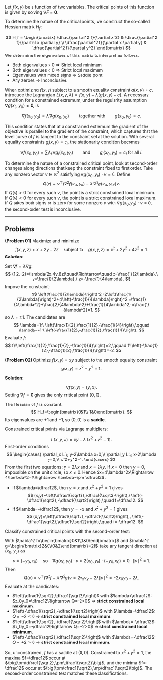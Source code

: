 Let $f(x,y)$ be a function of two variables. The critical points of this function is given by solving $\nabla F = \mathbf{0}$. 

To determine the nature of the critical points, we construct the so-called Hessian matrix $H_f$:

$$
H_f = \begin{bmatrix}
\dfrac{\partial^2 f}{\partial x^2} & \dfrac{\partial^2 f}{\partial x \partial y} \\ 
\dfrac{\partial^2 f}{\partial x \partial y} & \dfrac{\partial^2 f}{\partial y^2} 
\end{bmatrix}
$$
We determine the eigenvalues of this matrix to interpret as follows:
- Both eigenvalues $>$ 0 $\Rightarrow$ Strict local minimum
- Both eigenvalues $<$ 0 $\Rightarrow$ Strict local maximum 
- Eigenvalues with mixed signs $\Rightarrow$ Saddle point 
- Any zeroes $\Rightarrow$ Inconclusive. 

When optimizing $f(x,y)$ subject to a smooth equality constraint $g(x,y)=c$, introduce the Lagrangian $L(x,y,\lambda)=f(x,y)-\lambda\,(g(x,y)-c)$. A necessary condition for a constrained extremum, under the regularity assumption $\nabla g(x_0,y_0)\neq \mathbf{0}$, is

$$
\nabla f(x_0,y_0)=\lambda\,\nabla g(x_0,y_0)\qquad\text{together with}\qquad g(x_0,y_0)=c.
$$

This condition states that at a constrained extremum the gradient of the objective is parallel to the gradient of the constraint, which captures that the level curve of $f$ is tangent to the constraint set at the solution. With several equality constraints $g_i(x,y)=c_i$, the stationarity condition becomes

$$
\nabla f(x_0,y_0)=\sum_i \lambda_i\,\nabla g_i(x_0,y_0)\qquad\text{and}\qquad g_i(x_0,y_0)=c_i\ \text{for all }i.
$$

To determine the nature of a constrained critical point, look at second-order changes along directions that keep the constraint fixed to first order. Take any nonzero vector $v\in\mathbb{R}^2$ satisfying $\nabla g(x_0,y_0)\cdot v=0$. Define
$$
Q(v)=v^{\top}\Big(\nabla^2 f(x_0,y_0)-\lambda\,\nabla^2 g(x_0,y_0)\Big)v.
$$
If $Q(v)>0$ for every such $v$, the point is a strict constrained local minimum. If $Q(v)<0$ for every such $v$, the point is a strict constrained local maximum. If $Q$ takes both signs or is zero for some nonzero $v$ with $\nabla g(x_0,y_0)\cdot v=0$, the second-order test is inconclusive. 

---

## Problems

**(Problem 01)** Maximize and minimize
$$
f(x,y,z)=x+2y-2z\quad\text{subject to}\quad g(x,y,z)=x^2+2y^2+4z^2=1.
$$
**Solution:**

Set $\nabla f=\lambda \nabla g$:
$$
(1,2,-2)=\lambda(2x,4y,8z)\quad\Rightarrow\quad x=\frac{1}{2\lambda},\ y=\frac{1}{2\lambda},\ z=-\frac{1}{4\lambda}.
$$
Impose the constraint:
$$
\left(\frac{1}{2\lambda}\right)^2+2\left(\frac{1}{2\lambda}\right)^2+4\left(-\frac{1}{4\lambda}\right)^2
=\frac{1}{4\lambda^2}+\frac{2}{4\lambda^2}+\frac{1}{4\lambda^2}
=\frac{1}{\lambda^2}=1,
$$
so $\lambda=\pm 1$. The candidates are
$$
\lambda=1:\ \left(\frac{1}{2},\frac{1}{2},-\frac{1}{4}\right),\qquad
\lambda=-1:\ \left(-\frac{1}{2},-\frac{1}{2},\frac{1}{4}\right).
$$
Evaluate $f$:
$$
f\!\left(\frac{1}{2},\frac{1}{2},-\frac{1}{4}\right)=2,\qquad
f\!\left(-\frac{1}{2},-\frac{1}{2},\frac{1}{4}\right)=-2.
$$


**(Problem 02)** Optimize $f(x,y)=xy$ subject to the smooth equality constraint
$$
g(x,y)=x^2+y^2=1.
$$

**Solution:**

$$
\nabla f(x,y)=(y,x).
$$
Setting $\nabla f=\mathbf 0$ gives the only critical point $(0,0)$.  

The Hessian of $f$ is constant:
$$
H_f=\begin{bmatrix}0&1\\ 1&0\end{bmatrix}.
$$
Its eigenvalues are $+1$ and $-1$, so $(0,0)$ is a **saddle**.

Constrained critical points via Lagrange multipliers:  

$$
L(x,y,\lambda)=xy-\lambda\,(x^2+y^2-1).
$$
First-order conditions:
$$
\begin{cases}
\partial_x L:\; y-2\lambda x=0,\\
\partial_y L:\; x-2\lambda y=0,\\
x^2+y^2=1.
\end{cases}
$$
From the first two equations: $y=2\lambda x$ and $x=2\lambda y$. If $x=0$ then $y=0$, impossible on the unit circle, so $x\neq 0$. Hence $x=4\lambda^2x\Rightarrow 4\lambda^2=1\Rightarrow \lambda=\pm \dfrac12$.

- If $\lambda=\dfrac12$, then $y=x$ and $x^2+y^2=1$ gives
  $$
  (x,y)=\left(\dfrac1{\sqrt2},\dfrac1{\sqrt2}\right),\ \left(-\dfrac1{\sqrt2},-\dfrac1{\sqrt2}\right),\quad f=\dfrac12.
  $$
- If $\lambda=-\dfrac12$, then $y=-x$ and $x^2+y^2=1$ gives
  $$
  (x,y)=\left(\dfrac1{\sqrt2},-\dfrac1{\sqrt2}\right),\ \left(-\dfrac1{\sqrt2},\dfrac1{\sqrt2}\right),\quad f=-\dfrac12.
  $$

Classify constrained critical points with the second-order test:  

With $\nabla^2 f=\begin{bmatrix}0&1\\1&0\end{bmatrix}$ and $\nabla^2 g=\begin{bmatrix}2&0\\0&2\end{bmatrix}=2I$, take any tangent direction at $(x_0,y_0)$ as
$$
v=(-y_0,\,x_0)\quad\text{so}\quad \nabla g(x_0,y_0)\cdot v=2(x_0,y_0)\cdot(-y_0,x_0)=0,\ \ \|v\|^2=1.
$$
Then
$$
Q(v)=v^\top\big(\nabla^2 f-\lambda\,\nabla^2 g\big)v
=2v_xv_y-2\lambda\|v\|^2=-2x_0y_0-2\lambda.
$$
Evaluate at the candidates:
- $\left(\dfrac1{\sqrt2},\dfrac1{\sqrt2}\right)$ with $\lambda=\dfrac12$: $x_0y_0=\dfrac12\Rightarrow Q=-2<0$ $\Rightarrow$ **strict constrained local maximum**.
- $\left(-\dfrac1{\sqrt2},-\dfrac1{\sqrt2}\right)$ with $\lambda=\dfrac12$: $Q=-2<0$ $\Rightarrow$ **strict constrained local maximum**.
- $\left(\dfrac1{\sqrt2},-\dfrac1{\sqrt2}\right)$ with $\lambda=-\dfrac12$: $x_0y_0=-\dfrac12\Rightarrow Q=+2>0$ $\Rightarrow$ **strict constrained local minimum**.
- $\left(-\dfrac1{\sqrt2},\dfrac1{\sqrt2}\right)$ with $\lambda=-\dfrac12$: $Q=+2>0$ $\Rightarrow$ **strict constrained local minimum**.

So, unconstrained, $f$ has a saddle at $(0,0)$. Constrained to $x^2+y^2=1$, the maxima $f=\dfrac12$ occur at $\big(\pm\dfrac1{\sqrt2},\pm\dfrac1{\sqrt2}\big)$, and the minima $f=-\dfrac12$ occur at $\big(\pm\dfrac1{\sqrt2},\mp\dfrac1{\sqrt2}\big)$. The second-order constrained test matches these classifications.

